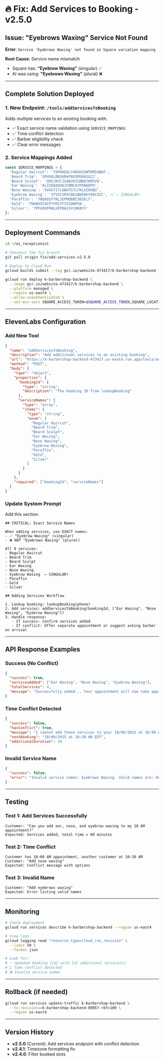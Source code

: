 # 🔥 Fix: Add Services to Booking - v2.5.0

## Issue: "Eyebrows Waxing" Service Not Found

**Error**: `Service 'Eyebrows Waxing' not found in Square variation mapping`

**Root Cause**: Service name mismatch
- Square has: **"Eyebrow Waxing"** (singular) ✅
- AI was using: **"Eyebrows Waxing"** (plural) ❌

---

## Complete Solution Deployed

### 1. **New Endpoint**: `/tools/addServicesToBooking`

Adds multiple services to an existing booking with:
- ✅ Exact service name validation using `SERVICE_MAPPINGS`
- ✅ Time conflict detection
- ✅ Barber eligibility check
- ✅ Clear error messages

### 2. **Service Mappings Added**

```javascript
const SERVICE_MAPPINGS = {
  'Regular Haircut': '7XPUHGDLY4N3H2OWTHMIABKF',
  'Beard Trim': 'SPUX6LRBS6RHFBX3MSRASG2J',
  'Beard Sculpt': 'UH5JRVCJGAB2KISNBQ7KMVVQ',
  'Ear Waxing': 'ALZZEN4DO6JCNMC6YPXN6DPH',
  'Nose Waxing': 'VVGK7I7L6BHTG7LFKLAIRHBZ',
  'Eyebrow Waxing': '3TV5CVRXCB62BWIWVY6OCXIC', // ← SINGULAR!
  'Paraffin': '7ND6OIFTRLJEPMDBBI3B3ELT',
  'Gold': '7UKWUIF4CP7YR27FI52DWPEN',
  'Silver': '7PFUQVFMALHIPDAJSYCBKBYV'
};
```

---

## Deployment Commands

```bash
cd ~/ai_receptionist

# Checkout the fix branch
git pull origin fix/add-services-v2.5.0

# Deploy to Cloud Run
gcloud builds submit --tag gcr.io/website-473417/k-barbershop-backend

gcloud run deploy k-barbershop-backend \
  --image gcr.io/website-473417/k-barbershop-backend \
  --platform managed \
  --region us-east4 \
  --allow-unauthenticated \
  --set-env-vars SQUARE_ACCESS_TOKEN=$SQUARE_ACCESS_TOKEN,SQUARE_LOCATION_ID=LCS4MXPZP8J3M
```

---

## ElevenLabs Configuration

### Add New Tool

```json
{
  "name": "addServicesToBooking",
  "description": "Add additional services to an existing booking",
  "url": "https://k-barbershop-backend-473417.us-east4.run.app/tools/addServicesToBooking",
  "method": "POST",
  "body": {
    "type": "object",
    "properties": {
      "bookingId": {
        "type": "string",
        "description": "The booking ID from lookupBooking"
      },
      "serviceNames": {
        "type": "array",
        "items": {
          "type": "string",
          "enum": [
            "Regular Haircut",
            "Beard Trim",
            "Beard Sculpt",
            "Ear Waxing",
            "Nose Waxing",
            "Eyebrow Waxing",
            "Paraffin",
            "Gold",
            "Silver"
          ]
        }
      }
    },
    "required": ["bookingId", "serviceNames"]
  }
}
```

### Update System Prompt

Add this section:

```
## CRITICAL: Exact Service Names

When adding services, use EXACT names:
- ✅ "Eyebrow Waxing" (singular)
- ❌ NOT "Eyebrows Waxing" (plural)

All 9 services:
- Regular Haircut
- Beard Trim
- Beard Sculpt
- Ear Waxing
- Nose Waxing
- Eyebrow Waxing  ← SINGULAR!
- Paraffin
- Gold
- Silver

## Adding Services Workflow

1. Lookup booking: lookupBooking(phone)
2. Add services: addServicesToBooking(bookingId, ["Ear Waxing", "Nose Waxing", "Eyebrow Waxing"])
3. Handle response:
   - If success: Confirm services added
   - If conflict: Offer separate appointment or suggest asking barber on arrival
```

---

## API Response Examples

### Success (No Conflict)
```json
{
  "success": true,
  "servicesAdded": ["Ear Waxing", "Nose Waxing", "Eyebrow Waxing"],
  "totalServices": 4,
  "message": "Successfully added... Your appointment will now take approximately 60 minutes."
}
```

### Time Conflict Detected
```json
{
  "success": false,
  "hasConflict": true,
  "message": "I cannot add these services to your 10/09/2025 at 10:00 AM EDT appointment because we have another customer scheduled at 10/09/2025 at 10:30 AM EDT...",
  "nextBooking": "10/09/2025 at 10:30 AM EDT",
  "additionalDuration": 30
}
```

### Invalid Service Name
```json
{
  "success": false,
  "error": "Invalid service names: Eyebrows Waxing. Valid names are: Regular Haircut, Beard Trim..."
}
```

---

## Testing

### Test 1: Add Services Successfully
```
Customer: "Can you add ear, nose, and eyebrow waxing to my 10 AM appointment?"
Expected: Services added, total time = 60 minutes
```

### Test 2: Time Conflict
```
Customer has 10:00 AM appointment, another customer at 10:30 AM
Customer: "Add nose waxing"
Expected: Conflict message with options
```

### Test 3: Invalid Name
```
Customer: "Add eyebrows waxing"
Expected: Error listing valid names
```

---

## Monitoring

```bash
# Check deployment
gcloud run services describe k-barbershop-backend --region us-east4

# View logs
gcloud logging read "resource.type=cloud_run_revision" \
  --limit 50 \
  --format json

# Look for:
# ✅ Updated booking {id} with {n} additional service(s)
# 🚫 Time conflict detected
# ❌ Invalid service names
```

---

## Rollback (if needed)

```bash
gcloud run services update-traffic k-barbershop-backend \
  --to-revisions=k-barbershop-backend-00057-rbf=100 \
  --region us-east4
```

---

## Version History

- **v2.5.0** (Current): Add services endpoint with conflict detection
- **v2.4.1**: Timezone formatting fix
- **v2.4.0**: Filter booked slots
